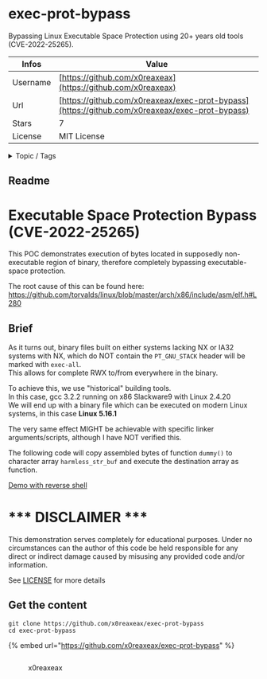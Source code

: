 # exec-prot-bypass

Bypassing Linux Executable Space Protection using 20+ years old tools (CVE-2022-25265).

| Infos    | Value                                                              |
| -------- | -------------------------------------------------------------------|
| Username | [https://github.com/x0reaxeax](https://github.com/x0reaxeax) |
| Url      | [https://github.com/x0reaxeax/exec-prot-bypass](https://github.com/x0reaxeax/exec-prot-bypass)                                               |
| Stars    | 7                                                          |
| License  | MIT License                                                        |

<details>

<summary>Topic / Tags</summary>

* cve-2022-25265* dep-bypass* exploit* linux* noexec

</details>

## Readme

# Executable Space Protection Bypass (CVE-2022-25265)

This POC demonstrates execution of bytes located in supposedly non-executable region of binary, therefore completely bypassing executable-space protection.  

The root cause of this can be found here:
https://github.com/torvalds/linux/blob/master/arch/x86/include/asm/elf.h#L280  

## Brief
As it turns out, binary files built on either systems lacking NX or IA32 systems with NX, which do NOT contain the `PT_GNU_STACK` header will be marked with `exec-all`.  
This allows for complete RWX to/from everywhere in the binary.  


To achieve this, we use "historical" building tools.  
In this case, gcc 3.2.2 running on x86 Slackware9 with Linux 2.4.20  
We will end up with a binary file which can be executed on modern Linux systems, in this case **Linux 5.16.1**

The very same effect MIGHT be achievable with specific linker arguments/scripts, although I have NOT verified this.

The following code will copy assembled bytes of function `dummy()` to character array `harmless_str_buf` and execute the destination array as function.  

[Demo with reverse shell](https://youtu.be/zj5z7eB_frk)

# *** DISCLAIMER ***
This demonstration serves completely for educational purposes.
Under no circumstances can the author of this code be held responsible
for any direct or indirect damage caused by misusing any provided code and/or information. 

See [LICENSE](https://github.com/x0reaxeax/exec-prot-bypass/blob/main/LICENSE) for more details



## Get the content

```
git clone https://github.com/x0reaxeax/exec-prot-bypass
cd exec-prot-bypass
```

{% embed url="https://github.com/x0reaxeax/exec-prot-bypass" %}

<figure><img src="https://avatars.githubusercontent.com/u/61374847?v=4" alt=""><figcaption><p>x0reaxeax</p></figcaption></figure>
